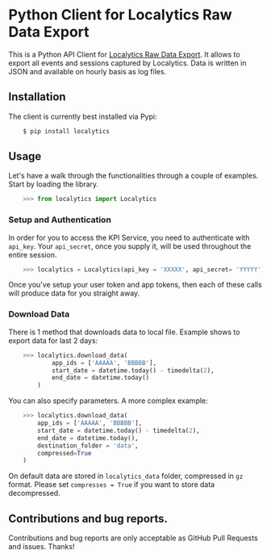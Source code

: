 # Python Client for Localytics Raw Data Export
This is a Python API Client for [Localytics Raw Data Export](https://docs.localytics.com/dev/export-apis.html#log-exports-api). It allows to export all events and sessions captured by Localytics. Data is written in JSON and available on hourly basis as log files.


## Installation
The client is currently best installed via Pypi:

```bash
    $ pip install localytics
```


## Usage
Let's have a walk through the functionalities through a couple of examples. Start by loading the library.

```python
    >>> from localytics import Localytics
```


### Setup and Authentication
In order for you to access the KPI Service, you need to authenticate with `api_key`. Your `api_secret`, once you supply it, will be used throughout the entire session.

```python
    >>> localytics = Localytics(api_key = 'XXXXX', api_secret= 'YYYYY')
```
Once you've setup your user token and app tokens, then each of these calls will produce data for you straight away.


### Download Data
There is 1 method that downloads data to local file. Example shows to export data for last 2 days:

```python
    >>> localytics.download_data(
            app_ids = ['AAAAA', 'BBBBB'],
            start_date = datetime.today() - timedelta(2),
            end_date = datetime.today()
        )
```

You can also specify parameters. A more complex example:

```python
    >>> localytics.download_data(
        app_ids = ['AAAAA', 'BBBBB'],
        start_date = datetime.today() - timedelta(2),
        end_date = datetime.today(),
        destination_folder = 'data',
        compressed=True
    )
```

On default data are stored in `localytics_data` folder, compressed in `gz` format. Please set `compresses = True` if you want to store data decompressed.


## Contributions and bug reports.

Contributions and bug reports are only acceptable as GitHub Pull Requests and issues. Thanks!
